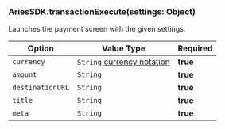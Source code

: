 
### AriesSDK.transactionExecute(settings: Object)

Launches the payment screen with the given settings.

| Option |  Value Type | Required |
| --- | --- | --- |
| `currency` | `String` [currency notation](https://en.wikipedia.org/wiki/ISO_4217) | **true** |
| `amount` | `String` | **true** |
| `destinationURL` | `String` | **true** |
| `title` | `String` | **true** |
| `meta` | `String` | **true** |
